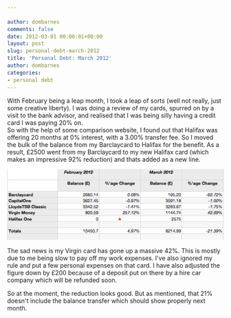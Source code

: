```yaml
---

author: dombarnes
comments: false
date: 2012-03-01 00:00:01+00:00
layout: post
slug: personal-debt-march-2012
title: 'Personal Debt: March 2012'
author: dombarnes
categories:
- personal debt
---
```


With February being a leap month, I took a leap of sorts (well not really, just some creative liberty). I was doing a review of my cards, spurred on by a visit to the bank advisor, and realised that I was being silly having a credit card I was paying 20% on.   
So with the help of some comparison website, I found out that Halifax was offering 20 months at 0% interest, with a 3.00% transfer fee. So I moved the bulk of the balance from my Barclaycard to Halifax for the benefit. As a result, £2500 went from my Barclaycard to my new Halifax card (which makes an impressive 92% reduction) and thats added as a new line.  

![Debt March 2012](/assets/images/personal_debt/debt_march_2012.png)

The sad news is my Virgin card has gone up a massive 42%. This is mostly due to me being slow to pay off my work expenses. I've also ignored my rule and put a few personal expenses on that card. I have also adjusted the figure down by £200 because of a deposit put on there by a hire car company which will be refunded soon.

So at the moment, the reduction looks good. But as mentioned, that 21% doesn't include the balance transfer which should show properly next month.
